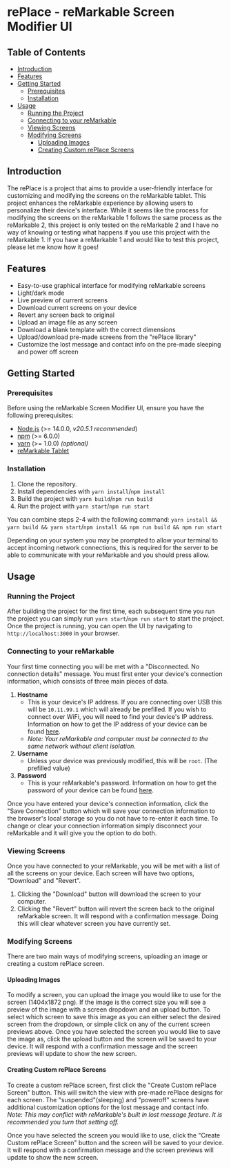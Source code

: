 # rePlace - reMarkable Screen Modifier UI

## Table of Contents
- [Introduction](#introduction)
- [Features](#features)
- [Getting Started](#getting-started)
  - [Prerequisites](#prerequisites)
  - [Installation](#installation)
- [Usage](#usage)
  - [Running the Project](#running-the-project)
  - [Connecting to your reMarkable](#connecting-to-your-remarkable)
  - [Viewing Screens](#viewing-screens)
  - [Modifying Screens](#modifying-screens)
    - [Uploading Images](#uploading-images)
    - [Creating Custom rePlace Screens](#creating-custom-replace-screens)

## Introduction

The rePlace is a project that aims to provide a user-friendly interface for customizing and modifying the screens on the reMarkable tablet. This project enhances the reMarkable experience by allowing users to personalize their device's interface. While it seems like the process for modifying the screens on the reMarkable 1 follows the same process as the reMarkable 2, this project is only tested on the reMarkable 2 and I have no way of knowing or testing what happens if you use this project with the reMarkable 1. If you have a reMarkable 1 and would like to test this project, please let me know how it goes!

## Features

- Easy-to-use graphical interface for modifying reMarkable screens
- Light/dark mode
- Live preview of current screens
- Download current screens on your device
- Revert any screen back to original
- Upload an image file as any screen
- Download a blank template with the correct dimensions
- Upload/download pre-made screens from the "rePlace library"
- Customize the lost message and contact info on the pre-made sleeping and power off screen

## Getting Started

### Prerequisites

Before using the reMarkable Screen Modifier UI, ensure you have the following prerequisites:

- [Node.js](https://nodejs.org/) (>= 14.0.0, *v20.5.1 recommended*)
- [npm](https://www.npmjs.com/) (>= 6.0.0)
- [yarn](https://yarnpkg.com/) (>= 1.0.0) *(optional)*
- [reMarkable Tablet](https://remarkable.com/store/configure)

### Installation
1. Clone the repository.
2. Install dependencies with `yarn install`/`npm install`
3. Build the project with `yarn build`/`npm run build`
4. Run the project with `yarn start`/`npm run start`

You can combine steps 2-4 with the following command: `yarn install && yarn build && yarn start`/`npm install && npm run build && npm run start`

Depending on your system you may be prompted to allow your terminal to accept incoming network connections, this is required for the server to be able to communicate with your reMarkable and you should press allow.

## Usage

### Running the Project
After building the project for the first time, each subsequent time you run the project you can simply run `yarn start`/`npm run start` to start the project. Once the project is running, you can open the UI by navigating to `http://localhost:3000` in your browser. 


### Connecting to your reMarkable
Your first time connecting you will be met with a "Disconnected. No connection details" message. You must first enter your device's connection information, which consists of three main pieces of data.

1. **Hostname**
    - This is your device's IP address. If you are connecting over USB this will be `10.11.99.1` which will already be prefilled. If you wish to connect over WiFi, you will need to find your device's IP address. Information on how to get the IP address of your device can be found [here](https://remarkable.guide/guide/access/ssh.html#finding-your-device-password-and-ip-addresses).
    - *Note: Your reMarkable and computer must be connected to the same network without client isolation.*
2. **Username**
    - Unless your device was previously modified, this will be `root`. (The prefilled value)
3. **Password**
    - This is your reMarkable's password. Information on how to get the password of your device can be found [here](https://remarkable.guide/guide/access/ssh.html#finding-your-device-password-and-ip-addresses).

Once you have entered your device's connection information, click the "Save Connection" button which will save your connection information to the browser's local storage so you do not have to re-enter it each time. To change or clear your connection information simply disconnect your reMarkable and it will give you the option to do both.

### Viewing Screens
Once you have connected to your reMarkable, you will be met with a list of all the screens on your device. Each screen will have two options, "Download" and "Revert". 

1. Clicking the "Download" button will download the screen to your computer. 
2. Clicking the "Revert" button will revert the screen back to the original reMarkable screen. It will respond with a confirmation message. Doing this will clear whatever screen you have currently set.

### Modifying Screens
There are two main ways of modifying screens, uploading an image or creating a custom rePlace screen.

#### Uploading Images
To modify a screen, you can upload the image you would like to use for the screen (1404x1872 png). If the image is the correct size you will see a preview of the image with a screen dropdown and an upload button. To select which screen to save this image as you can either select the desired screen from the dropdown, or simple click on any of the current screen previews above. Once you have selected the screen you would like to save the image as, click the upload button and the screen will be saved to your device. It will respond with a confirmation message and the screen previews will update to show the new screen.

#### Creating Custom rePlace Screens
To create a custom rePlace screen, first click the "Create Custom rePlace Screen" button. This will switch the view with pre-made rePlace designs for each screen. The "suspended"(sleeping) and "poweroff" screens have additional customization options for the lost message and contact info. *Note: This may conflict with reMarkable's built in lost message feature. It is recommended you turn that setting off.*

Once you have selected the screen you would like to use, click the "Create Custom rePlace Screen" button and the screen will be saved to your device. It will respond with a confirmation message and the screen previews will update to show the new screen.
